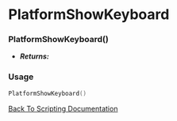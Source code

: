# PlatformShowKeyboard

### PlatformShowKeyboard()
- ***Returns:*** 

### Usage

```Lua
PlatformShowKeyboard()
```


[Back To Scripting Documentation](../README.md)
